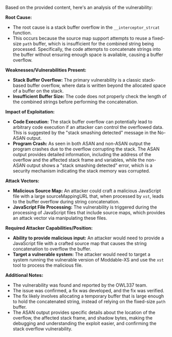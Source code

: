 Based on the provided content, here's an analysis of the vulnerability:

**Root Cause:**

- The root cause is a stack buffer overflow in the `__interceptor_strcat` function.
- This occurs because the source map support attempts to reuse a fixed-size `path` buffer, which is insufficient for the combined string being processed. Specifically, the code attempts to concatenate strings into the buffer without ensuring enough space is available, causing a buffer overflow.

**Weaknesses/Vulnerabilities Present:**

- **Stack Buffer Overflow:**  The primary vulnerability is a classic stack-based buffer overflow, where data is written beyond the allocated space of a buffer on the stack.
- **Insufficient Buffer Size:** The code does not properly check the length of the combined strings before performing the concatenation.

**Impact of Exploitation:**

- **Code Execution:**  The stack buffer overflow can potentially lead to arbitrary code execution if an attacker can control the overflowed data. This is suggested by the "stack smashing detected" message in the No-ASAN output.
- **Program Crash:** As seen in both ASAN and non-ASAN output the program crashes due to the overflow corrupting the stack. The ASAN output provides detailed information, including the address of the overflow and the affected stack frame and variables, while the non-ASAN output shows a "stack smashing detected" error, which is a security mechanism indicating the stack memory was corrupted.

**Attack Vectors:**

- **Malicious Source Map:** An attacker could craft a malicious JavaScript file with a large sourceMappingURL that, when processed by `xst`, leads to the buffer overflow during string concatenation.
- **JavaScript File Processing:**  The vulnerability is triggered during the processing of JavaScript files that include source maps, which provides an attack vector via manipulating these files.

**Required Attacker Capabilities/Position:**

- **Ability to provide malicious input:** An attacker would need to provide a JavaScript file with a crafted source map that causes the string concatenation to overflow the buffer.
- **Target a vulnerable system:** The attacker would need to target a system running the vulnerable version of Moddable-XS and use the `xst` tool to process the malicious file.

**Additional Notes:**

- The vulnerability was found and reported by the OWL337 team.
- The issue was confirmed, a fix was developed, and the fix was verified.
- The fix likely involves allocating a temporary buffer that is large enough to hold the concatenated string, instead of relying on the fixed-size `path` buffer.
- The ASAN output provides specific details about the location of the overflow, the affected stack frame, and shadow bytes, making the debugging and understanding the exploit easier, and confirming the stack overflow vulnerability.